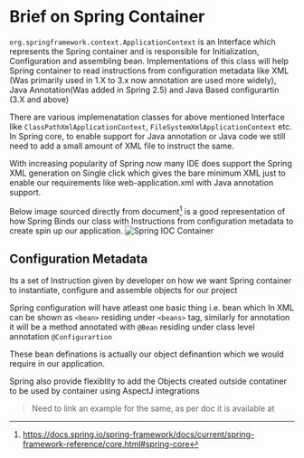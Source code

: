 # Brief on Spring Container
`org.springframework.context.ApplicationContext` is an Interface which represents the Spring container and is responsible for Initialization, Configuration and assembling bean. Implementations of this class will help Spring container to read instructions from configuration metadata like XML (Was primarily used  in 1.X to 3.x now annotation are used more widely), Java Annotation(Was added in Spring 2.5) and Java Based configurartin (3.X and above)

There are various implemenatation classes for above mentioned Interface like `ClassPathXmlApplicationContext`, `FileSystemXmlApplicationContext` etc. In Spring core, to enable support for Java annotation or Java code we still need to add a small amount of XML file to instruct the same.

With increasing popularity of Spring now many IDE does support the Spring XML generation on Single click which gives the bare minimum XML just to enable our requirements like web-application.xml with Java annotation support.

Below image sourced directly from document[^1] is a good representation of how Spring Binds our class with Instructions from configuration metadata to create spin up our application.
![Spring IOC Container](https://docs.spring.io/spring-framework/docs/current/spring-framework-reference/images/container-magic.png)
## Configuration Metadata
Its a set of Instruction given by developer on how we want Spring container to instantiate, configure and assemble objects for our project

Spring configuration will have atleast one basic thing i.e. bean which In XML can be shown as `<bean>` residing under `<beans>` tag, similarly for annotation it will be a method annotated with `@Bean` residing under class level annotation `@Configurartion`

These bean definations is actually our object definantion which we would require in our application.

Spring also provide flexiblity to add the Objects created outside contatiner to be used by container using AspectJ integrations
> Need to link an example for the same, as per doc it is available at 

[^1]: https://docs.spring.io/spring-framework/docs/current/spring-framework-reference/core.html#spring-core
<!--stackedit_data:
eyJoaXN0b3J5IjpbLTc1MjI1NjA5NywtMjA4ODc0NjYxMl19
-->
